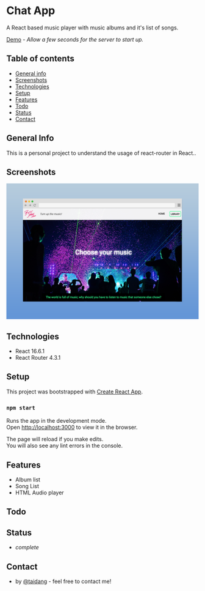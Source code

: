 # Chat App

A React based music player with music albums and it's list of songs.

[Demo](https://react-jam-music-player.herokuapp.com/) - _Allow a few seconds for the server to start up._

## Table of contents

- [General info](#general-info)
- [Screenshots](#screenshots)
- [Technologies](#technologies)
- [Setup](#setup)
- [Features](#features)
- [Todo](#todo)
- [Status](#status)
- [Contact](#contact)

## General Info

This is a personal project to understand the usage of react-router in React..

## Screenshots

![Project Screenshot](./public/screenshot-project.png)

## Technologies

- React 16.6.1
- React Router 4.3.1

## Setup

This project was bootstrapped with [Create React App](https://github.com/facebook/create-react-app).

### `npm start`

Runs the app in the development mode.<br>
Open [http://localhost:3000](http://localhost:3000) to view it in the browser.

The page will reload if you make edits.<br>
You will also see any lint errors in the console.

## Features

- Album list
- Song List
- HTML Audio player

## Todo

## Status

- _complete_

## Contact

- by [@taidang](https://dangarts.com) - feel free to contact me!
